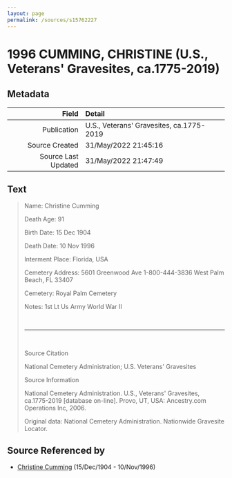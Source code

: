 ```yaml
---
layout: page
permalink: /sources/s15762227
---
```


# 1996 CUMMING, CHRISTINE (U.S., Veterans' Gravesites, ca.1775-2019)

## Metadata
Field | Detail
---:|:---
Publication | U.S., Veterans' Gravesites, ca.1775-2019
Source Created | 31/May/2022 21:45:16
Source Last Updated | 31/May/2022 21:47:49

## Text

> Name: Christine Cumming
>
> Death Age: 91
>
> Birth Date: 15 Dec 1904
>
> Death Date: 10 Nov 1996
>
> Interment Place: Florida, USA
>
> Cemetery Address: 5601 Greenwood Ave 1-800-444-3836 West Palm Beach, FL 33407
>
> Cemetery: Royal Palm Cemetery
>
> Notes: 1st Lt Us Army World War II
>
> <br/>
>
> ---
>
> <br/>
>
> Source Citation
>
> National Cemetery Administration; U.S. Veterans' Gravesites
>
> Source Information
>
> National Cemetery Administration. U.S., Veterans' Gravesites, ca.1775-2019 [database on-line]. Provo, UT, USA: Ancestry.com Operations Inc, 2006.
>
> Original data: National Cemetery Administration. Nationwide Gravesite Locator.
>

## Source Referenced by

* [Christine Cumming](../people/@24328630@-christine-cumming-b1904-12-15-d1996-11-10.md) (15/Dec/1904 - 10/Nov/1996)
